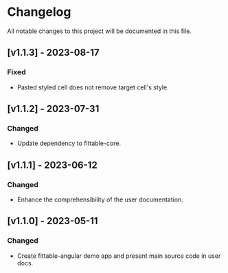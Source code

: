 # Changelog

All notable changes to this project will be documented in this file.

## [v1.1.3] - 2023-08-17

### Fixed

- Pasted styled cell does not remove target cell's style.

## [v1.1.2] - 2023-07-31

### Changed

- Update dependency to fittable-core.

## [v1.1.1] - 2023-06-12

### Changed

- Enhance the comprehensibility of the user documentation.

## [v1.1.0] - 2023-05-11

### Changed

- Create fittable-angular demo app and present main source code in user docs.
